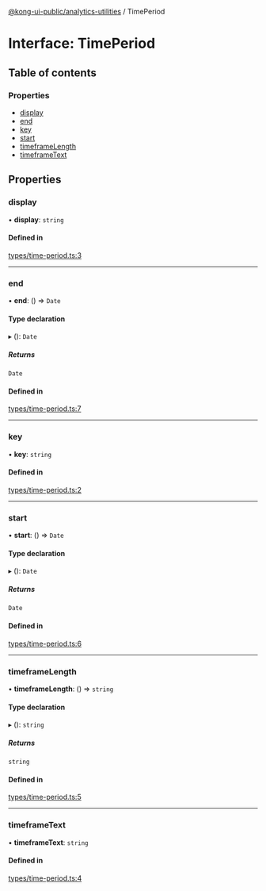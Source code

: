 [@kong-ui-public/analytics-utilities](../analytics-utils.md) / TimePeriod

# Interface: TimePeriod

## Table of contents

### Properties

- [display](TimePeriod.md#display)
- [end](TimePeriod.md#end)
- [key](TimePeriod.md#key)
- [start](TimePeriod.md#start)
- [timeframeLength](TimePeriod.md#timeframelength)
- [timeframeText](TimePeriod.md#timeframetext)

## Properties

### display

• **display**: `string`

#### Defined in

[types/time-period.ts:3](https://github.com/Kong/public-ui-components/blob/main/packages/analytics/analytics-utilities/src/types/time-period.ts#L3)

___

### end

• **end**: () => `Date`

#### Type declaration

▸ (): `Date`

##### Returns

`Date`

#### Defined in

[types/time-period.ts:7](https://github.com/Kong/public-ui-components/blob/main/packages/analytics/analytics-utilities/src/types/time-period.ts#L7)

___

### key

• **key**: `string`

#### Defined in

[types/time-period.ts:2](https://github.com/Kong/public-ui-components/blob/main/packages/analytics/analytics-utilities/src/types/time-period.ts#L2)

___

### start

• **start**: () => `Date`

#### Type declaration

▸ (): `Date`

##### Returns

`Date`

#### Defined in

[types/time-period.ts:6](https://github.com/Kong/public-ui-components/blob/main/packages/analytics/analytics-utilities/src/types/time-period.ts#L6)

___

### timeframeLength

• **timeframeLength**: () => `string`

#### Type declaration

▸ (): `string`

##### Returns

`string`

#### Defined in

[types/time-period.ts:5](https://github.com/Kong/public-ui-components/blob/main/packages/analytics/analytics-utilities/src/types/time-period.ts#L5)

___

### timeframeText

• **timeframeText**: `string`

#### Defined in

[types/time-period.ts:4](https://github.com/Kong/public-ui-components/blob/main/packages/analytics/analytics-utilities/src/types/time-period.ts#L4)
